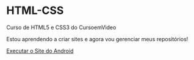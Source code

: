 # HTML-CSS
Curso de HTML5 e CSS3 do CursoemVideo

Estou aprendendo a criar sites e agora vou gerenciar meus repositórios!

<a href="https://hudson-matias.github.io/HTML-CSS/Exercicios/HTML - Módulo - 2/Primeiro-Projeto/index.html">Executar o Site do Android</a>
